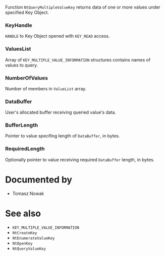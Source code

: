 Function `NtQueryMultipleValueKey` returns data of one or more values under specified Key Object.

### KeyHandle

`HANDLE` to Key Object opened with `KEY_READ` access.

### ValuesList

Array of `KEY_MULTIPLE_VALUE_INFORMATION` structures contains names of values to query.

### NumberOfValues

Number of members in `ValueList` array.

### DataBuffer

User's allocated buffer receiving queried value's data.

### BufferLength

Pointer to value specifing length of `DataBuffer`, in bytes.

### RequiredLength

Optionally pointer to value receiving required `DataBuffer` length, in bytes.

# Documented by

* Tomasz Nowak

# See also

* `KEY_MULTIPLE_VALUE_INFORMATION`
* `NtCreateKey`
* `NtEnumerateValueKey`
* `NtOpenKey`
* `NtQueryValueKey`
